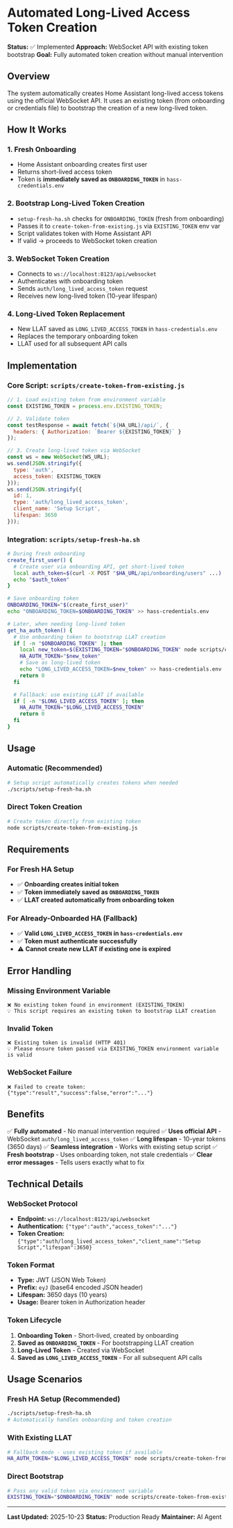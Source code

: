 # Automated Long-Lived Access Token Creation

**Status:** ✅ Implemented
**Approach:** WebSocket API with existing token bootstrap
**Goal:** Fully automated token creation without manual intervention

## Overview

The system automatically creates Home Assistant long-lived access tokens using the official WebSocket API. It uses an existing token (from onboarding or credentials file) to bootstrap the creation of a new long-lived token.

## How It Works

### 1. **Fresh Onboarding**
- Home Assistant onboarding creates first user
- Returns short-lived access token
- Token is **immediately saved as `ONBOARDING_TOKEN`** in `hass-credentials.env`

### 2. **Bootstrap Long-Lived Token Creation**
- `setup-fresh-ha.sh` checks for `ONBOARDING_TOKEN` (fresh from onboarding)
- Passes it to `create-token-from-existing.js` via `EXISTING_TOKEN` env var
- Script validates token with Home Assistant API
- If valid → proceeds to WebSocket token creation

### 3. **WebSocket Token Creation**
- Connects to `ws://localhost:8123/api/websocket`
- Authenticates with onboarding token
- Sends `auth/long_lived_access_token` request
- Receives new long-lived token (10-year lifespan)

### 4. **Long-Lived Token Replacement**
- New LLAT saved as `LONG_LIVED_ACCESS_TOKEN` in `hass-credentials.env`
- Replaces the temporary onboarding token
- LLAT used for all subsequent API calls

## Implementation

### Core Script: `scripts/create-token-from-existing.js`

```javascript
// 1. Load existing token from environment variable
const EXISTING_TOKEN = process.env.EXISTING_TOKEN;

// 2. Validate token
const testResponse = await fetch(`${HA_URL}/api/`, {
  headers: { Authorization: `Bearer ${EXISTING_TOKEN}` }
});

// 3. Create long-lived token via WebSocket
const ws = new WebSocket(WS_URL);
ws.send(JSON.stringify({
  type: 'auth',
  access_token: EXISTING_TOKEN
}));
ws.send(JSON.stringify({
  id: 1,
  type: 'auth/long_lived_access_token',
  client_name: 'Setup Script',
  lifespan: 3650
}));
```

### Integration: `scripts/setup-fresh-ha.sh`

```bash
# During fresh onboarding
create_first_user() {
  # Create user via onboarding API, get short-lived token
  local auth_token=$(curl -X POST "$HA_URL/api/onboarding/users" ...)
  echo "$auth_token"
}

# Save onboarding token
ONBOARDING_TOKEN="$(create_first_user)"
echo "ONBOARDING_TOKEN=$ONBOARDING_TOKEN" >> hass-credentials.env

# Later, when needing long-lived token
get_ha_auth_token() {
  # Use onboarding token to bootstrap LLAT creation
  if [ -n "$ONBOARDING_TOKEN" ]; then
    local new_token=$(EXISTING_TOKEN="$ONBOARDING_TOKEN" node scripts/create-token-from-existing.js)
    HA_AUTH_TOKEN="$new_token"
    # Save as long-lived token
    echo "LONG_LIVED_ACCESS_TOKEN=$new_token" >> hass-credentials.env
    return 0
  fi

  # Fallback: use existing LLAT if available
  if [ -n "$LONG_LIVED_ACCESS_TOKEN" ]; then
    HA_AUTH_TOKEN="$LONG_LIVED_ACCESS_TOKEN"
    return 0
  fi
}
```

## Usage

### Automatic (Recommended)
```bash
# Setup script automatically creates tokens when needed
./scripts/setup-fresh-ha.sh
```

### Direct Token Creation
```bash
# Create token directly from existing token
node scripts/create-token-from-existing.js
```

## Requirements

### For Fresh HA Setup
- ✅ **Onboarding creates initial token**
- ✅ **Token immediately saved as `ONBOARDING_TOKEN`**
- ✅ **LLAT created automatically from onboarding token**

### For Already-Onboarded HA (Fallback)
- ✅ **Valid `LONG_LIVED_ACCESS_TOKEN` in `hass-credentials.env`**
- ✅ **Token must authenticate successfully**
- ⚠️ **Cannot create new LLAT if existing one is expired**

## Error Handling

### Missing Environment Variable
```
❌ No existing token found in environment (EXISTING_TOKEN)
💡 This script requires an existing token to bootstrap LLAT creation
```

### Invalid Token
```
❌ Existing token is invalid (HTTP 401)
💡 Please ensure token passed via EXISTING_TOKEN environment variable is valid
```

### WebSocket Failure
```
❌ Failed to create token: {"type":"result","success":false,"error":"..."}
```

## Benefits

✅ **Fully automated** - No manual intervention required
✅ **Uses official API** - WebSocket `auth/long_lived_access_token`
✅ **Long lifespan** - 10-year tokens (3650 days)
✅ **Seamless integration** - Works with existing setup script
✅ **Fresh bootstrap** - Uses onboarding token, not stale credentials
✅ **Clear error messages** - Tells users exactly what to fix

## Technical Details

### WebSocket Protocol
- **Endpoint:** `ws://localhost:8123/api/websocket`
- **Authentication:** `{"type":"auth","access_token":"..."}`
- **Token Creation:** `{"type":"auth/long_lived_access_token","client_name":"Setup Script","lifespan":3650}`

### Token Format
- **Type:** JWT (JSON Web Token)
- **Prefix:** `eyJ` (base64 encoded JSON header)
- **Lifespan:** 3650 days (10 years)
- **Usage:** Bearer token in Authorization header

### Token Lifecycle
1. **Onboarding Token** - Short-lived, created by onboarding
2. **Saved as `ONBOARDING_TOKEN`** - For bootstrapping LLAT creation
3. **Long-Lived Token** - Created via WebSocket
4. **Saved as `LONG_LIVED_ACCESS_TOKEN`** - For all subsequent API calls

## Usage Scenarios

### Fresh HA Setup (Recommended)
```bash
./scripts/setup-fresh-ha.sh
# Automatically handles onboarding and token creation
```

### With Existing LLAT
```bash
# Fallback mode - uses existing token if available
HA_AUTH_TOKEN="$LONG_LIVED_ACCESS_TOKEN" node scripts/create-token-from-existing.js
```

### Direct Bootstrap
```bash
# Pass any valid token via environment variable
EXISTING_TOKEN="$ONBOARDING_TOKEN" node scripts/create-token-from-existing.js
```

---

**Last Updated:** 2025-10-23
**Status:** Production Ready
**Maintainer:** AI Agent
